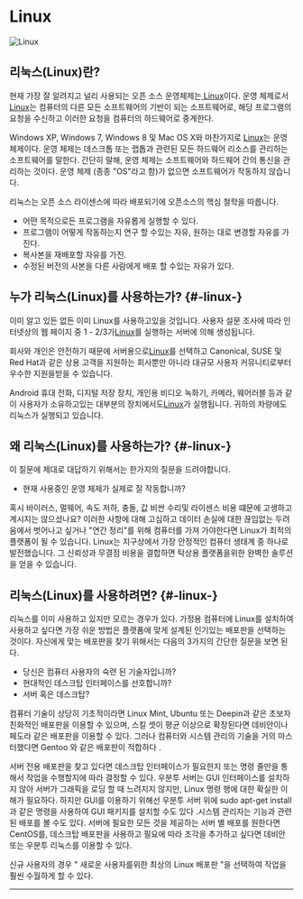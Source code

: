# Linux

![Linux](http://cfile8.uf.tistory.com/image/25040341580497B733A368)

## 리눅스\(Linux\)란?

현재 가장 잘 알려지고 널리 사용되는 오픈 소스 운영체제는[ Linux](https://www.linux.org/)이다. 운영 체제로서 [Linux](https://www.linux.org/)는 컴퓨터의 다른 모든 소프트웨어의 기반이 되는 소프트웨어로, 해당 프로그램의 요청을 수신하고 이러한 요청을 컴퓨터의 하드웨어로 중계한다.

Windows XP, Windows 7, Windows 8 및 Mac OS X와 ​​마찬가지로 [Linux](https://www.linux.org/)는 운영 체제이다. 운영 체제는 데스크톱 또는 랩톱과 관련된 모든 하드웨어 리소스를 관리하는 소프트웨어를 말한다. 간단히 말해, 운영 체제는 소프트웨어와 하드웨어 간의 통신을 관리하는 것이다. 운영 체제 \(종종 "OS"라고 함\)가 없으면 소프트웨어가 작동하지 않습니다.

리눅스는 오픈 소스 라이센스에 따라 배포되기에 오픈소스의 핵심 철학을 따릅니다.

* 어떤 목적으로든 프로그램을 자유롭게 실행할 수 있다.
* 프로그램이 어떻게 작동하는지 연구 할 수있는 자유, 원하는 대로 변경할 자유를 가진다.
* 복사본을 재배포할 자유를 가진.
* 수정된 버전의 사본을 다른 사람에게 배포 할 수있는 자유가 있다.

## 누가 리눅스\(Linux\)를 사용하는가? {#-linux-}

이미 알고 있든 없든 이미 Linux를 사용하고있을 것입니다. 사용자 설문 조사에 따라 인터넷상의 웹 페이지 중 1 - 2/3가[Linux](https://www.linux.org/)를 실행하는 서버에 의해 생성됩니다.

회사와 개인은 안전하기 때문에 서버용으로[Linux](https://www.linux.org/)를 선택하고 Canonical, SUSE 및 Red Hat과 같은 상용 고객을 지원하는 회사뿐만 아니라 대규모 사용자 커뮤니티로부터 우수한 지원을받을 수 있습니다.

Android 휴대 전화, 디지털 저장 장치, 개인용 비디오 녹화기, 카메라, 웨어러블 등과 같이 사용자가 소유하고있는 대부분의 장치에서도[Linux](https://www.linux.org/)가 실행됩니다. 귀하의 차량에도 리눅스가 실행되고 있습니다.

## 왜 리눅스\(Linux\)를 사용하는가? {#-linux-}

이 질문에 제대로 대답하기 위해서는 한가지의 질문을 드려야합니다.

* 현재 사용중인 운영 체제가 실제로 잘 작동합니까?

혹시 바이러스, 멀웨어, 속도 저하, 충돌, 값 비싼 수리및 라이센스 비용 떄문에 고생하고 계시지는 않으셨나요? 이러한 사항에 대해 고심하고 데이터 손실에 대한 끊임없는 두려움에서 벗어나고 싶거나 "연간 정리"를 위해 컴퓨터를 가져 가야한다면 Linux가 최적의 플랫폼이 될 수 있습니다. Linux는 지구상에서 가장 안정적인 컴퓨터 생태계 중 하나로 발전했습니다. 그 신뢰성과 무결점 비용을 결합하면 탁상용 플랫폼을위한 완벽한 솔루션을 얻을 수 있습니다.

## 리눅스\(Linux\)를 사용하려면? {#-linux-}

리눅스를 이미 사용하고 있지만 모르는 경우가 있다. 가정용 컴퓨터에 Linux를 설치하여 사용하고 싶다면 가장 쉬운 방법은 플랫폼에 맞게 설계된 인기있는 배포판을 선택하는 것이다. 자신에게 맞는 배포판을 찾기 위해서는 다음의 3가지의 간단한 질문을 보면 된다.

* 당신은 컴퓨터 사용자의 숙련 된 기술자입니까?
* 현대적인 데스크탑 인터페이스를 선호합니까?
* 서버 혹은 데스크탑?

컴퓨터 기술이 상당히 기초적이라면 Linux Mint, Ubuntu 또는 Deepin과 같은 초보자 친화적인 배포판을 이용할 수 있으며, 스킬 셋이 평균 이상으로 확장된다면 데비안이나 페도라 같은 배포판을 이용할 수 있다. 그러나 컴퓨터와 시스템 관리의 기술을 거의 마스터했다면 Gentoo 와 같은 배포판이 적합하다 .

서버 전용 배포판을 찾고 있다면 데스크탑 인터페이스가 필요한지 또는 명령 줄만을 통해서 작업을 수행할지에 따라 결정할 수 있다. 우분투 서버는 GUI 인터페이스를 설치하지 않아 서버가 그래픽을 로딩 할 때 느려지지 않지만, Linux 명령 행에 대한 확실한 이해가 필요하다. 하지만 GUI를 이용하기 위해선 우분투 서버 위에 sudo apt-get install 과 같은 명령을 사용하여 GUI 패키지를 설치할 수도 있다 .시스템 관리자는 기능과 관련된 배포를 볼 수도 있다. 서버에 필요한 모든 것을 제공하는 서버 별 배포를 원한다면 CentOS를, 데스크탑 배포판을 사용하고 필요에 따라 조각을 추가하고 싶다면 데비안 또는 우분투 리눅스를 이용할 수 있다.

신규 사용자의 경우 " 새로운 사용자를위한 최상의 Linux 배포판 "을 선택하여 작업을 훨씬 수월하게 할 수 있다.

---



